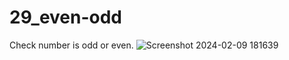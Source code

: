 # 29_even-odd
 Check number is odd or even.
![Screenshot 2024-02-09 181639](https://github.com/Jeel1312/29_even-odd/assets/153166867/ec8cf208-fe0c-4ba8-8da8-597d3d35b51f)
